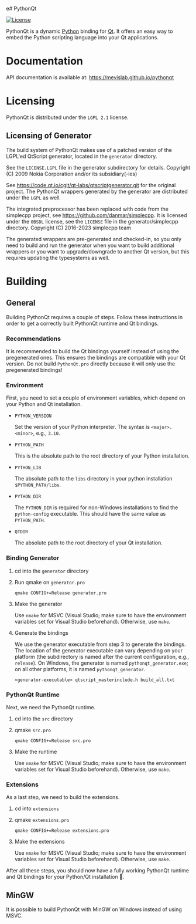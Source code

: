 e# PythonQt

[![License](https://img.shields.io/github/license/mevislab/pythonqt.svg?color=blue)](LICENSE)

PythonQt is a dynamic [Python](https://www.python.org) binding for [Qt](https://www.qt.io).
It offers an easy way to embed the Python scripting language into
your Qt applications.

# Documentation

API documentation is available at: https://mevislab.github.io/pythonqt

# Licensing

PythonQt is distributed under the `LGPL 2.1` license.

## Licensing of Generator

The build system of PythonQt makes use of a patched version of the LGPL'ed QtScript
generator, located in the `generator` directory.

See the `LICENSE.LGPL` file in the generator subdirectory for details.
Copyright (C) 2009 Nokia Corporation and/or its subsidiary(-ies)

See https://code.qt.io/cgit/qt-labs/qtscriptgenerator.git for the original project.
The PythonQt wrappers generated by the generator are distributed under the `LGPL`
as well.

The integrated preprocessor has been replaced with code from the simplecpp project,
see https://github.com/danmar/simplecpp. It is licensed under the `0BSDL` license,
see the `LICENSE` file in the generator/simplecpp directory.
Copyright (C) 2016-2023 simplecpp team

The generated wrappers are pre-generated and checked-in, so you only
need to build and run the generator when you want to build additional wrappers
or you want to upgrade/downgrade to another Qt version, but this requires
updating the typesystems as well.

# Building

## General

Building PythonQt requires a couple of steps.
Follow these instructions in order to get a correctly built PythonQt runtime and Qt bindings.

### Recommendations

It is recommended to build the Qt bindings yourself instead of using the pregenerated ones.
This ensures the bindings are compatible with your Qt version.
Do not build `PythonQt.pro` directly because it will only use the pregenerated bindings!

### Environment

First, you need to set a couple of environment variables, which depend on your Python and Qt installation.

- `PYTHON_VERSION`

  Set the version of your Python interpreter. The syntax is `<major>.<minor>`, e.g., `3.10`.

- `PYTHON_PATH`

  This is the absolute path to the root directory of your Python installation.

- `PYTHON_LIB`

  The absolute path to the `libs` directory in your python installation `$PYTHON_PATH/libs`.

- `PYTHON_DIR`

  The `PYTHON_DIR` is required for non-Windows installations to find the `python-config` executable.
  This should have the same value as `PYTHON_PATH`.

- `QTDIR`

  The absolute path to the root directory of your Qt installation.

### Binding Generator

1. cd into the `generator` directory
2. Run qmake on `generator.pro`

   `qmake CONFIG+=Release generator.pro`

3. Make the generator

   Use `nmake` for MSVC (Visual Studio; make sure to have the environment variables set for Visual Studio beforehand). Otherwise, use `make`.

4. Generate the bindings

   We use the generator executable from step 3 to generate the bindings.
   The location of the generator executable can vary depending on your platform (the subdirectory is named after the current configuration, e.g., `release`).
   On Windows, the generator is named `pythonqt_generator.exe`; on all other platforms, it is named `pythonqt_generator`.

   `<generator-executable> qtscript_masterinclude.h build_all.txt`

### PythonQt Runtime

Next, we need the PythonQt runtime.

1. cd into the `src` directory
2. qmake `src.pro`

   `qmake CONFIG+=Release src.pro`

3. Make the runtime

   Use `nmake` for MSVC (Visual Studio; make sure to have the environment variables set for Visual Studio beforehand). Otherwise, use `make`.

### Extensions

As a last step, we need to build the extensions.

1. cd into `extensions`
2. qmake `extensions.pro`

   `qmake CONFIG+=Release extensions.pro`

3. Make the extensions

   Use `nmake` for MSVC (Visual Studio; make sure to have the environment variables set for Visual Studio beforehand). Otherwise, use `make`.

After all these steps, you should now have a fully working PythonQt runtime and Qt bindings for your Python/Qt installation 🎉.

## MinGW

It is possible to build PythonQt with MinGW on Windows instead of using MSVC.

